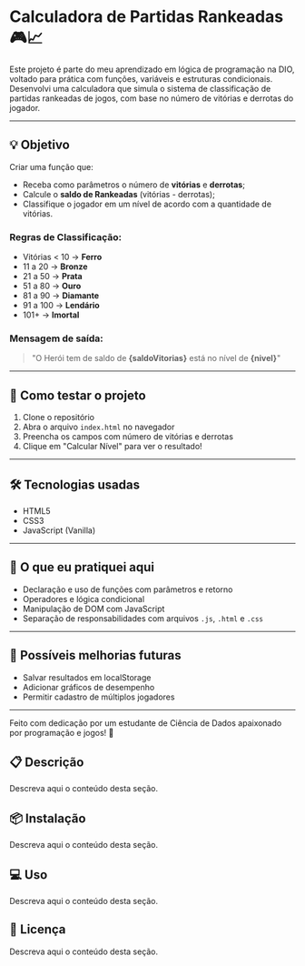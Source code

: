 # Calculadora de Partidas Rankeadas 🎮📈

Este projeto é parte do meu aprendizado em lógica de programação na DIO, voltado para prática com funções, variáveis e estruturas condicionais. Desenvolvi uma calculadora que simula o sistema de classificação de partidas rankeadas de jogos, com base no número de vitórias e derrotas do jogador.

---

## 💡 Objetivo

Criar uma função que:
- Receba como parâmetros o número de **vitórias** e **derrotas**;
- Calcule o **saldo de Rankeadas** (vitórias - derrotas);
- Classifique o jogador em um nível de acordo com a quantidade de vitórias.

### Regras de Classificação:

- Vitórias < 10 → **Ferro**
- 11 a 20 → **Bronze**
- 21 a 50 → **Prata**
- 51 a 80 → **Ouro**
- 81 a 90 → **Diamante**
- 91 a 100 → **Lendário**
- 101+ → **Imortal**

### Mensagem de saída:

> "O Herói tem de saldo de **{saldoVitorias}** está no nível de **{nivel}**"

---

## 🧪 Como testar o projeto

1. Clone o repositório
2. Abra o arquivo `index.html` no navegador
3. Preencha os campos com número de vitórias e derrotas
4. Clique em "Calcular Nível" para ver o resultado!

---

## 🛠️ Tecnologias usadas

- HTML5
- CSS3
- JavaScript (Vanilla)

---

## 🎯 O que eu pratiquei aqui

- Declaração e uso de funções com parâmetros e retorno
- Operadores e lógica condicional
- Manipulação de DOM com JavaScript
- Separação de responsabilidades com arquivos `.js`, `.html` e `.css`

---

## 🔗 Possíveis melhorias futuras

- Salvar resultados em localStorage
- Adicionar gráficos de desempenho
- Permitir cadastro de múltiplos jogadores

---

Feito com dedicação por um estudante de Ciência de Dados apaixonado por programação e jogos! 🚀



## 📋 Descrição

Descreva aqui o conteúdo desta seção.


## 📦 Instalação

Descreva aqui o conteúdo desta seção.


## 💻 Uso

Descreva aqui o conteúdo desta seção.


## 📄 Licença

Descreva aqui o conteúdo desta seção.
